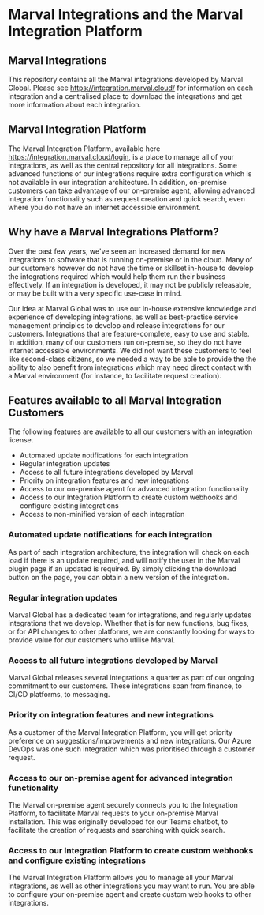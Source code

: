 # Marval Integrations and the Marval Integration Platform

## Marval Integrations
This repository contains all the Marval integrations developed by Marval Global.
Please see https://integration.marval.cloud/ for information on each integration and a centralised place to download the integrations and get more information about each integration.


## Marval Integration Platform
The Marval Integration Platform, available here https://integration.marval.cloud/login, is a place to manage all of your integrations, as well as the central repository for all integrations.
Some advanced functions of our integrations require extra configuration which is not available in our integration architecture. In addition, on-premise customers can take advantage of our on-premise agent, allowing advanced integration functionality such as request creation and quick search, even where you do not have an internet accessible environment.

## Why have a Marval Integrations Platform?
Over the past few years, we've seen an increased demand for new integrations to software that is running on-premise or in the cloud. Many of our customers however do not have the time or skillset in-house to develop the integrations required which would help them run their business effectively. If an integration is developed, it may not be publicly releasable, or may be built with a very specific use-case in mind.

Our idea at Marval Global was to use our in-house extensive knowledge and experience of developing integrations, as well as best-practise service management principles to develop and release integrations for our customers. Integrations that are feature-complete, easy to use and stable. In addition, many of our customers run on-premise, so they do not have internet accessible environments. We did not want these customers to feel like second-class citizens, so we needed a way to be able to provide the the ability to also benefit from integrations which may need direct contact with a Marval environment (for instance, to facilitate request creation).

## Features available to all Marval Integration Customers

The following features are available to all our customers with an integration license.

* Automated update notifications for each integration
* Regular integration updates
* Access to all future integrations developed by Marval
* Priority on integration features and new integrations
* Access to our on-premise agent for advanced integration functionality
* Access to our Integration Platform to create custom webhooks and configure existing integrations
* Access to non-minified version of each integration

### Automated update notifications for each integration
As part of each integration architecture, the integration will check on each load if there is an update required, and will notify the user in the Marval plugin page if an updated is required. By simply clicking the download button on the page, you can obtain a new version of the integration.

### Regular integration updates
Marval Global has a dedicated team for integrations, and regularly updates integrations that we develop. Whether that is for new functions, bug fixes, or for API changes to other platforms, we are constantly looking for ways to provide value for our customers who utilise Marval.

### Access to all future integrations developed by Marval
Marval Global releases several integrations a quarter as part of our ongoing commitment to our customers. These integrations span from finance, to CI/CD platforms, to messaging.

### Priority on integration features and new integrations
As a customer of the Marval Integration Platform, you will get priority preference on suggestions/improvements and new integrations. Our Azure DevOps was one such integration which was prioritised through a customer request.

### Access to our on-premise agent for advanced integration functionality
The Marval on-premise agent securely connects you to the Integration Platform, to facilitate Marval requests to your on-premise Marval installation. This was originally developed for our Teams chatbot, to facilitate the creation of requests and searching with quick search.

### Access to our Integration Platform to create custom webhooks and configure existing integrations
The Marval Integration Platform allows you to manage all your Marval integrations, as well as other integrations you may want to run. You are able to configure your on-premise agent and create custom web hooks to other integrations.

